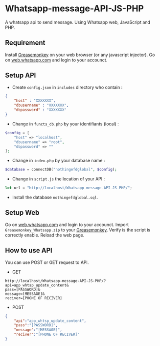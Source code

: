 # Whatsapp-message-API-JS-PHP

A whatsapp api to send message.
Using Whatsapp web, JavaScript and PHP.

## Requirement

Install [Greasemonkey](https://www.greasespot.net/) on your web browser (or any javascript injector).
Go on [web.whatsapp.com](https://web.whatsapp.com/) and login to your accounct.

## Setup API

- Create `config.json` in `includes` directory who contain :
```json
{
    "host" : "XXXXXXX",
    "dbusername" : "XXXXXXX",
    "dbpassword" : "XXXXXXX"
}
```
- Change in `functs_db.php` by your identifiants (local) :
```php
$config = [
    "host" => "localhost",
    "dbusername" => "root",
    "dbpassword" => ""
];
```
- Change in `index.php` by your database name :
```php
$database = connectDB("nothingefdglobal", $config);
```
- Change in `script.js` the location of your API :
```js
let url = "http://localhost/Whatsapp-message-API-JS-PHP/";
```
- Install the database `nothingefdglobal.sql`.

## Setup Web

Go on [web.whatsapp.com](https://web.whatsapp.com/) and login to your accounct.
Import `Greasemonkey_Whatsapp.zip` to your [Greasemonkey](https://www.greasespot.net/).
Verify is the script is correctly enable.
Reload the web page.

## How to use API

You can use POST or GET request to API.

- GET
```
http://localhost/Whatsapp-message-API-JS-PHP/?api=app_whtsp_update_content&
pass=[PASSWORD]&
message=[MESSAGE]&
reciver=[PHONE OF RECIVER]
```

- POST
```json
{
    "api":"app_whtsp_update_content",
    "pass":"[PASSWORD]",
    "message":"[MESSAGE]",
    "reciver":"[PHONE OF RECIVER]"
}
```